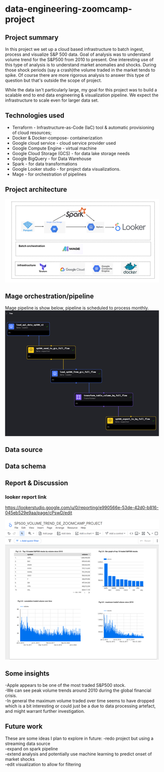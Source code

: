# data-engineering-zoomcamp-project

## Project summary
In this project we set up a cloud based infrastructure to batch ingest, process and visualize S&P 500 data.
Goal of analysis was to understand volume trend for the S&P500 from 2010 to present. One interesting use of this type of analysis is to understand market anomalies and shocks. During those shock periods (say a crash)the volume traded in the market tends to spike. Of course there are more rigorous analysis to answer this type of question but that's outside the scope of project.

While the data isn't particularly large, my goal for this project was to build a scalable end to end data engineering & visualization pipeline. We expect the infrastructure to scale even for larger data set.


## Technologies used
- Terraform - Infrastructure-as-Code (IaC) tool & automatic provisioning of cloud resources; <br>
- Docker & Docker-compose- containerization <br>
- Google cloud service - cloud service provider used <br>
- Google Compute Engine - virtual machine <br>
- Google Cloud Storage (GCS) - for data lake storage needs <br>
- Google BigQuery - for  Data Warehouse <br>
- Spark - for data transformations <br>
- Google Looker studio - for project data visualizations. <br>
- Mage - for orchestration of pipelines <br>


## Project architecture

![Project Infrastructure](screenshots/project-architecture-design-flow.png)

## Mage orchestration/pipeline
Mage pipeline is show below, pipeline is scheduled to process monthly.
![Project Infrastructure](screenshots/mage-orchestration/orchestration-flow-diagram-.png)

## Data source

## Data schema

## Report & Discussion
### looker report link
https://lookerstudio.google.com/u/0/reporting/e990566e-53de-42d0-b816-045eb529e9aa/page/cPswD/edit

![Project Infrastructure](screenshots/looker/looker-studio-report.png)

## Some insights
-Apple appears to be one of the most traded S&P500 stock. <br>
-We can see peak volume trends around 2010 during the global financial crisis. <br>
-In general the maximum volume traded over time seems to have dropped which is a bit interesting or could just be a due to data processing artefact, and might warrant further investigation. <br>

## Future work
These are some ideas I plan to explore in future:
-redo project but using a streaming data source <br>
-expand on spark pipeline <br>
-extend analysis and potentially use machine learning to predict onset of market shocks <br>
-edit visualization to allow for filtering <br>


